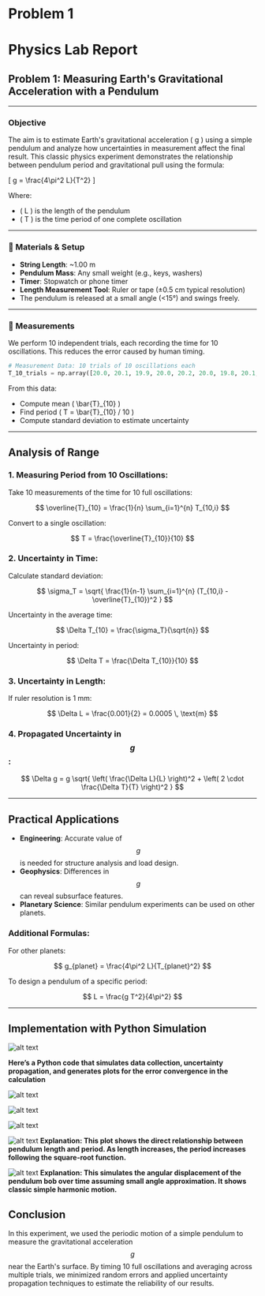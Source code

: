 # Problem 1
# Physics Lab Report

## Problem 1: Measuring Earth's Gravitational Acceleration with a Pendulum

---

###  Objective
The aim is to estimate Earth's gravitational acceleration \( g \) using a simple pendulum and analyze how uncertainties in measurement affect the final result. This classic physics experiment demonstrates the relationship between pendulum period and gravitational pull using the formula:
 
\[
g = \frac{4\pi^2 L}{T^2}
\]
 
Where:
- \( L \) is the length of the pendulum
- \( T \) is the time period of one complete oscillation
 
---
 
### 🧪 Materials & Setup
- **String Length**: ~1.00 m  
- **Pendulum Mass**: Any small weight (e.g., keys, washers)  
- **Timer**: Stopwatch or phone timer  
- **Length Measurement Tool**: Ruler or tape (±0.5 cm typical resolution)  
- The pendulum is released at a small angle (<15°) and swings freely.
 
---
 
### 📏 Measurements
 
We perform 10 independent trials, each recording the time for 10 oscillations. This reduces the error caused by human timing.
 
```python
# Measurement Data: 10 trials of 10 oscillations each
T_10_trials = np.array([20.0, 20.1, 19.9, 20.0, 20.2, 20.0, 19.8, 20.1, 20.0, 19.9])
```
 
From this data:
- Compute mean \( \bar{T}_{10} \)
- Find period \( T = \bar{T}_{10} / 10 \)
- Compute standard deviation to estimate uncertainty
 
---

## Analysis of Range

### 1. Measuring Period from 10 Oscillations:

Take 10 measurements of the time for 10 full oscillations:

$$ \overline{T}_{10} = \frac{1}{n} \sum_{i=1}^{n} T_{10,i} $$

Convert to a single oscillation:

$$ T = \frac{\overline{T}_{10}}{10} $$

### 2. Uncertainty in Time:

Calculate standard deviation:

$$ \sigma_T = \sqrt{ \frac{1}{n-1} \sum_{i=1}^{n} (T_{10,i} - \overline{T}_{10})^2 } $$

Uncertainty in the average time:

$$ \Delta T_{10} = \frac{\sigma_T}{\sqrt{n}} $$

Uncertainty in period:

$$ \Delta T = \frac{\Delta T_{10}}{10} $$

### 3. Uncertainty in Length:

If ruler resolution is 1 mm:

$$ \Delta L = \frac{0.001}{2} = 0.0005 \, \text{m} $$

### 4. Propagated Uncertainty in $$g$$:

$$ \Delta g = g \sqrt{ \left( \frac{\Delta L}{L} \right)^2 + \left( 2 \cdot \frac{\Delta T}{T} \right)^2 } $$

---

## Practical Applications

- **Engineering**: Accurate value of $$g$$ is needed for structure analysis and load design.
- **Geophysics**: Differences in $$g$$ can reveal subsurface features.
- **Planetary Science**: Similar pendulum experiments can be used on other planets.

### Additional Formulas:

For other planets:

$$ g_{planet} = \frac{4\pi^2 L}{T_{planet}^2} $$

To design a pendulum of a specific period:

$$ L = \frac{g T^2}{4\pi^2} $$

---

## Implementation with Python Simulation

![alt text](image-3.png)


**Here’s a Python code that simulates data collection, uncertainty propagation, and generates plots for the error convergence in the calculation**

![alt text](image.png)

![alt text](image-1.png)

![alt text](image-2.png)

![alt text](image-4.png)
**Explanation: This plot shows the direct relationship between pendulum length and period. As length increases, the period increases following the square-root function.**

![alt text](image-5.png)
 **Explanation: This simulates the angular displacement of the pendulum bob over time assuming small angle approximation. It shows classic simple harmonic motion.**



## Conclusion

In this experiment, we used the periodic motion of a simple pendulum to measure the gravitational acceleration $$g$$ near the Earth's surface. By timing 10 full oscillations and averaging across multiple trials, we minimized random errors and applied uncertainty propagation techniques to estimate the reliability of our results.

